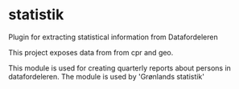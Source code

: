 statistik
============

Plugin for extracting statistical information from Datafordeleren

This project exposes data from from cpr and geo.

This module is used for creating quarterly reports about persons in datafordeleren.
The module is used by 'Grønlands statistik'

